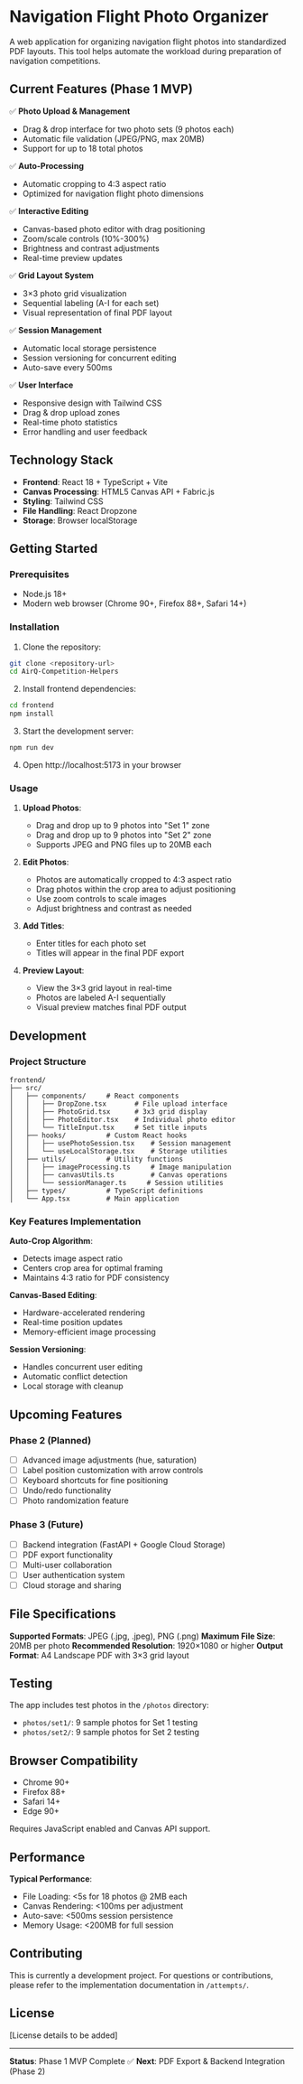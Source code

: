 # Navigation Flight Photo Organizer

A web application for organizing navigation flight photos into standardized PDF layouts. This tool helps automate the workload during preparation of navigation competitions.

## Current Features (Phase 1 MVP)

✅ **Photo Upload & Management**
- Drag & drop interface for two photo sets (9 photos each)
- Automatic file validation (JPEG/PNG, max 20MB)
- Support for up to 18 total photos

✅ **Auto-Processing**
- Automatic cropping to 4:3 aspect ratio
- Optimized for navigation flight photo dimensions

✅ **Interactive Editing**
- Canvas-based photo editor with drag positioning
- Zoom/scale controls (10%-300%)
- Brightness and contrast adjustments
- Real-time preview updates

✅ **Grid Layout System**
- 3×3 photo grid visualization
- Sequential labeling (A-I for each set)
- Visual representation of final PDF layout

✅ **Session Management**
- Automatic local storage persistence
- Session versioning for concurrent editing
- Auto-save every 500ms

✅ **User Interface**
- Responsive design with Tailwind CSS
- Drag & drop upload zones
- Real-time photo statistics
- Error handling and user feedback

## Technology Stack

- **Frontend**: React 18 + TypeScript + Vite
- **Canvas Processing**: HTML5 Canvas API + Fabric.js
- **Styling**: Tailwind CSS
- **File Handling**: React Dropzone
- **Storage**: Browser localStorage

## Getting Started

### Prerequisites
- Node.js 18+ 
- Modern web browser (Chrome 90+, Firefox 88+, Safari 14+)

### Installation

1. Clone the repository:
```bash
git clone <repository-url>
cd AirQ-Competition-Helpers
```

2. Install frontend dependencies:
```bash
cd frontend
npm install
```

3. Start the development server:
```bash
npm run dev
```

4. Open http://localhost:5173 in your browser

### Usage

1. **Upload Photos**: 
   - Drag and drop up to 9 photos into "Set 1" zone
   - Drag and drop up to 9 photos into "Set 2" zone
   - Supports JPEG and PNG files up to 20MB each

2. **Edit Photos**:
   - Photos are automatically cropped to 4:3 aspect ratio
   - Drag photos within the crop area to adjust positioning
   - Use zoom controls to scale images
   - Adjust brightness and contrast as needed

3. **Add Titles**:
   - Enter titles for each photo set
   - Titles will appear in the final PDF export

4. **Preview Layout**:
   - View the 3×3 grid layout in real-time
   - Photos are labeled A-I sequentially
   - Visual preview matches final PDF output

## Development

### Project Structure
```
frontend/
├── src/
│   ├── components/     # React components
│   │   ├── DropZone.tsx       # File upload interface
│   │   ├── PhotoGrid.tsx      # 3x3 grid display
│   │   ├── PhotoEditor.tsx    # Individual photo editor
│   │   └── TitleInput.tsx     # Set title inputs
│   ├── hooks/          # Custom React hooks
│   │   ├── usePhotoSession.tsx    # Session management
│   │   └── useLocalStorage.tsx    # Storage utilities
│   ├── utils/          # Utility functions
│   │   ├── imageProcessing.ts     # Image manipulation
│   │   ├── canvasUtils.ts         # Canvas operations
│   │   └── sessionManager.ts     # Session utilities
│   ├── types/          # TypeScript definitions
│   └── App.tsx         # Main application
```

### Key Features Implementation

**Auto-Crop Algorithm**:
- Detects image aspect ratio
- Centers crop area for optimal framing
- Maintains 4:3 ratio for PDF consistency

**Canvas-Based Editing**:
- Hardware-accelerated rendering
- Real-time position updates
- Memory-efficient image processing

**Session Versioning**:
- Handles concurrent user editing
- Automatic conflict detection
- Local storage with cleanup

## Upcoming Features

### Phase 2 (Planned)
- [ ] Advanced image adjustments (hue, saturation)
- [ ] Label position customization with arrow controls
- [ ] Keyboard shortcuts for fine positioning
- [ ] Undo/redo functionality
- [ ] Photo randomization feature

### Phase 3 (Future)
- [ ] Backend integration (FastAPI + Google Cloud Storage)
- [ ] PDF export functionality
- [ ] Multi-user collaboration
- [ ] User authentication system
- [ ] Cloud storage and sharing

## File Specifications

**Supported Formats**: JPEG (.jpg, .jpeg), PNG (.png)
**Maximum File Size**: 20MB per photo
**Recommended Resolution**: 1920×1080 or higher
**Output Format**: A4 Landscape PDF with 3×3 grid layout

## Testing

The app includes test photos in the `/photos` directory:
- `photos/set1/`: 9 sample photos for Set 1 testing
- `photos/set2/`: 9 sample photos for Set 2 testing

## Browser Compatibility

- Chrome 90+
- Firefox 88+
- Safari 14+
- Edge 90+

Requires JavaScript enabled and Canvas API support.

## Performance

**Typical Performance**:
- File Loading: <5s for 18 photos @ 2MB each
- Canvas Rendering: <100ms per adjustment
- Auto-save: <500ms session persistence
- Memory Usage: <200MB for full session

## Contributing

This is currently a development project. For questions or contributions, please refer to the implementation documentation in `/attempts/`.

## License

[License details to be added]

---

**Status**: Phase 1 MVP Complete ✅
**Next**: PDF Export & Backend Integration (Phase 2)
